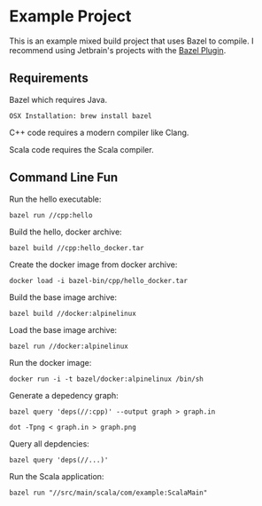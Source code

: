 # Example Project

This is an example mixed build project that uses Bazel to compile.  I recommend using
Jetbrain's projects with the [Bazel Plugin](https://github.com/bazelbuild/intellij).

## Requirements

  Bazel which requires Java.

	OSX Installation: brew install bazel

  C++ code requires a modern compiler like Clang.

  Scala code requires the Scala compiler.

## Command Line Fun

Run the hello executable:

  `bazel run //cpp:hello`

Build the hello, docker archive:

  `bazel build //cpp:hello_docker.tar`

Create the docker image from docker archive:

  `docker load -i bazel-bin/cpp/hello_docker.tar`

Build the base image archive:

  `bazel build //docker:alpinelinux`

Load the base image archive:

  `bazel run //docker:alpinelinux`

Run the docker image:

  `docker run -i -t bazel/docker:alpinelinux /bin/sh`

Generate a depedency graph:

  `bazel query 'deps(//:cpp)' --output graph > graph.in`

  `dot -Tpng < graph.in > graph.png`
   
Query all depdencies:

  `bazel query 'deps(//...)'`

Run the Scala application:

  `bazel run "//src/main/scala/com/example:ScalaMain"` 